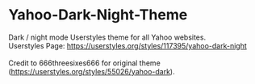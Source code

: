 # Yahoo-Dark-Night-Theme
Dark / night mode Userstyles theme for all Yahoo websites.<br>
Userstyles Page: https://userstyles.org/styles/117395/yahoo-dark-night<br><br>
Credit to 666threesixes666 for original theme (https://userstyles.org/styles/55026/yahoo-dark).
